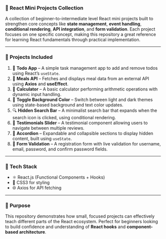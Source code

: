 ### 🧠 **React Mini Projects Collection**

A collection of beginner-to-intermediate level React mini projects built to strengthen core concepts like **state management**, **event handling**, **conditional rendering**, **API integration**, and **form validation**.
Each project focuses on one specific concept, making this repository a great reference for learning React fundamentals through practical implementation.

---

### 🚀 **Projects Included**

1. 📝 **Todo App** – A simple task management app to add and remove todos using React’s `useState`.
2. 🍤 **Meals API** – Fetches and displays meal data from an external API using **Axios** and **useEffect**.
3. 🧮 **Calculator** – A basic calculator performing arithmetic operations with dynamic input handling.
4. 🎨 **Toggle Background Color** – Switch between light and dark themes using state-based background and text color updates.
5. 🔍 **Hidden Search Bar** – A minimalist search bar that expands when the search icon is clicked, using conditional rendering.
6. 💬 **Testimonials Slider** – A testimonial component allowing users to navigate between multiple reviews.
7. 📂 **Accordion** – Expandable and collapsible sections to display hidden content, built using `useState`.
8. 🧾 **Form Validation** – A registration form with live validation for username, email, password, and confirm password fields.

---

### 🧩 **Tech Stack**

* ⚛️ React.js (Functional Components + Hooks)
* 🎨 CSS3 for styling
* 🌐 Axios for API fetching

---

### 🎯 **Purpose**

This repository demonstrates how small, focused projects can effectively teach different parts of the React ecosystem. Perfect for beginners looking to build confidence and understanding of **React hooks** and **component-based architecture**.
